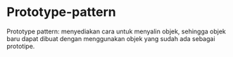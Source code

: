 # Prototype-pattern

Prototype pattern: menyediakan cara untuk menyalin objek, sehingga objek baru dapat dibuat dengan menggunakan objek yang sudah ada sebagai prototipe.
